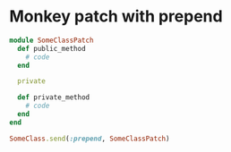 # Monkey patch with prepend

```ruby
module SomeClassPatch
  def public_method
    # code
  end

  private

  def private_method
    # code
  end
end

SomeClass.send(:prepend, SomeClassPatch)
```
